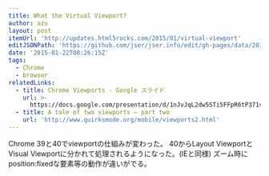 ```yaml
---
title: What the Virtual Viewport?
author: azu
layout: post
itemUrl: 'http://updates.html5rocks.com/2015/01/virtual-viewport'
editJSONPath: 'https://github.com/jser/jser.info/edit/gh-pages/data/2015/01/index.json'
date: '2015-01-22T08:26:15Z'
tags:
  - Chrome
  - browser
relatedLinks:
  - title: Chrome Viewports - Google スライド
    url: >-
      https://docs.google.com/presentation/d/1nJvJqL2dw5STi5FFpR6tP371vSpDWWs5Beksbfitpzc/present
  - title: A tale of two viewports — part two
    url: 'http://www.quirksmode.org/mobile/viewports2.html'
---
```

Chrome 39と40でviewportの仕組みが変わった。
40からLayout ViewportとVisual Viewportに分かれて処理されるようになった。(IEと同様)
ズーム時にposition:fixedな要素等の動作が違いがでる。
